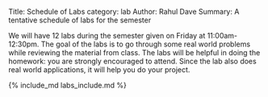 Title: Schedule of Labs
category: lab
Author: Rahul Dave
Summary: A tentative schedule of labs for the semester

We will have 12 labs during the semester given on Friday at 11:00am-12:30pm. The goal of the labs is to go through some real world problems while reviewing the material from class. The labs will be helpful in doing the homework: you are strongly encouraged to attend. Since the lab also does real world applications, it will help you do your project.

{% include_md labs_include.md %}
 
